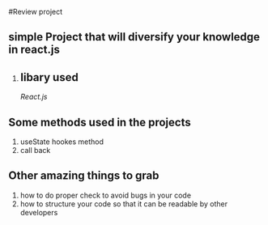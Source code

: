 #Review project

## simple Project that will diversify your knowledge in **react.js**

1. ## libary used
   _React.js_

## Some methods used in the projects

1. useState hookes method
2. call back

## Other amazing things to grab

1. how to do proper check to avoid bugs in your code
2. how to structure your code so that it can be readable by other developers
